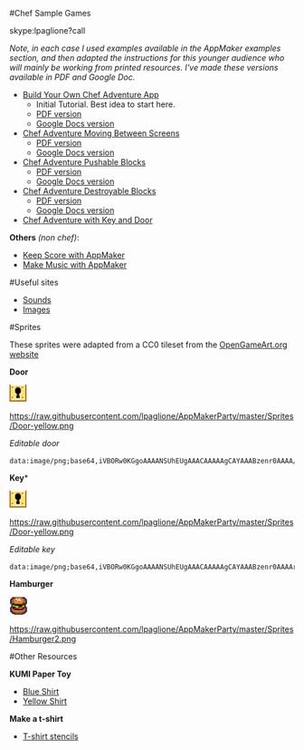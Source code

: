 #Chef Sample Games

skype:lpaglione?call

_Note, in each case I used examples available in the AppMaker examples section, and then adapted the instructions for this younger audience who will mainly be working from printed resources. I've made these versions available in PDF and Google Doc._

* [Build Your Own Chef Adventure App](https://mcbeckster.makes.org/thimble/NTc4NjgzMTM2/chef-adventure-game)
    * Initial Tutorial. Best idea to start here.
    * [PDF version](https://github.com/lpaglione/AppMakerParty/blob/master/InstructionSheetsPDF/ChefGame-Basic_Instructions.pdf?raw=true)
    * [Google Docs version](http://bit.ly/1A1TAky)
* [Chef Adventure Moving Between Screens](https://scott.makes.org/thimble/LTEyNjY2MTQwMTY=/chef-adventure-game-multi-maze)
    * [PDF version](https://github.com/lpaglione/AppMakerParty/blob/master/InstructionSheetsPDF/ChefGameAddon-multi_screens.pdf?raw=true)
    * [Google Docs version](https://docs.google.com/document/d/1EPYCsfG-k4FEZmrqHXBP3sAseH9OCjzvTkKVN1kBq7U/edit?usp=sharing)
* [Chef Adventure Pushable Blocks](https://scott.makes.org/thimble/MTY1Mjc1MjY0MA==/chef-adventure-pushable-blocks)
    * [PDF version](https://github.com/lpaglione/AppMakerParty/blob/master/InstructionSheetsPDF/ChefGameAddon-push_block.pdf?raw=true)
    * [Google Docs version](https://docs.google.com/document/d/142RbjrhhPPHwoUIXVWIqHVtu3gpeJ4XAwE7bIapEDyk/edit?usp=sharing)
* [Chef Adventure Destroyable Blocks](https://nick095.makes.org/thimble/MTgwNTk3NTgwOA==/chef-adventure-destroyable-blocks)
    * [PDF version](https://github.com/lpaglione/AppMakerParty/blob/master/InstructionSheetsPDF/ChefGameAddon-destroy_block.pdf?raw=true)
    * [Google Docs version](https://docs.google.com/document/d/12OTjwNklIhFmDyjtrIYo0YQ4bYTpBXNkzfe9l9_CAj0/edit?usp=sharing)
* [Chef Adventure with Key and Door](https://scott.makes.org/thimble/MTMxNzAxMTcxMg==/chef-adventure-game-key-and-door-tutorial)

**Others** _(non chef)_:

* [Keep Score with AppMaker](https://mcbeckster.makes.org/thimble/MjAzNTg3NjA5Ng==/keep-score-with-appmaker-becky-edits)
* [Make Music with AppMaker](https://secretrobotron.makes.org/thimble/OTA1NzA3NTIw/make-music-with-appmaker)


#Useful sites

* [Sounds](http://soundjax.com/)
* [Images](https://www.google.com/imghp)

#Sprites

These sprites were adapted from a CC0 tileset from the [OpenGameArt.org website](http://opengameart.org/forumtopic/wip-simple-broad-purpose-tileset)

**Door**

![door sprite](https://raw.githubusercontent.com/lpaglione/AppMakerParty/master/Sprites/Door-yellow.png)

https://raw.githubusercontent.com/lpaglione/AppMakerParty/master/Sprites/Door-yellow.png

_Editable door_

    data:image/png;base64,iVBORw0KGgoAAAANSUhEUgAAACAAAAAgCAYAAABzenr0AAAA/ElEQVRYhe2XOw6DMAyGPXG5bN2ROAErLJm4AQMLh8lFcgO2TgyV3MlVa2o5CaQEqcM/EL++wXYCeO8xRc45dM4lxb7HQzEAdBAqay1aazcJY+PLAyBDqELjygdoTIeN6V4G+pbU1xP29RTsJ9UpB2BoZxzaeQNACbjITnGan1SnHADeHLkAgqegWIDH/fZV6wi4jnBhAGkMpcIA8KHFVLiYagPCAaL3wM8AtDGUCksgfCHt3gPZAbQmjAU4fAr+ANkBtDGk8SLxwnSuASTvgewAodextoiyvweyAcReRqkAh92GpwHwZuO6HoD0Y8ETSM9tairJjyTVOR3gCd+TUx/0SY7jAAAAAElFTkSuQmCC


**Key***

![key sprite](https://raw.githubusercontent.com/lpaglione/AppMakerParty/master/Sprites/Door-yellow.png)

https://raw.githubusercontent.com/lpaglione/AppMakerParty/master/Sprites/Door-yellow.png


_Editable key_

    data:image/png;base64,iVBORw0KGgoAAAANSUhEUgAAACAAAAAgCAYAAABzenr0AAAArElEQVRYhd3WwQ2AIAwF0F4YwaXYxVEM0zmEQ5h6IjG1LcWIQJv8gwnYd5AiwLPQmGbVDYAAgLTOY2XTAtINwDbet0VNigFTDJ9AxgJIjfwD8sclNaAQ/wDmxQgAGqA2TgDW0gbZ3ID8LI1syyifGyANqlL8AWrjB3Bbx8YyuscE0ONCr2vDZTQ5gEJe/JA4AUiNrQDL+u4AdYNlkBSKHk19YU+AtEFKs/oVcAEqQJLU49308gAAAABJRU5ErkJggg==

**Hamburger**

![Hamburger](https://raw.githubusercontent.com/lpaglione/AppMakerParty/master/Sprites/Hamburger2.png)

https://raw.githubusercontent.com/lpaglione/AppMakerParty/master/Sprites/Hamburger2.png


#Other Resources

**KUMI Paper Toy**

* [Blue Shirt](https://party.webmaker.org/party-resources/KUMI-Papertoy-blue.pdf)
* [Yellow Shirt](https://party.webmaker.org/party-resources/KUMI-Papertoy-yellow.pdf)

**Make a t-shirt**

* [T-shirt stencils](https://tbx.makes.org/thimble/stencil-a-tshirt)
